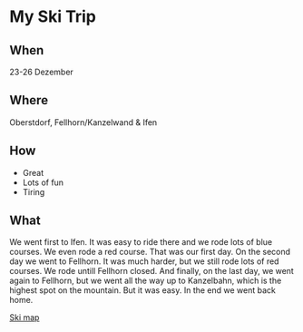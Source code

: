 # My Ski Trip

## When
23-26 Dezember 

## Where
Oberstdorf, Fellhorn/Kanzelwand & Ifen

## How
* Great
* Lots of fun
* Tiring

## What
We went first to Ifen. It was easy to ride there and we rode lots of blue courses. We even rode a red course. That was our first day. On the second day we went to Fellhorn. It was much harder, but we still rode lots of red courses. We rode untill Fellhorn closed. And finally, on the last day, we went again to Fellhorn, but we went all the way up to Kanzelbahn, which is the highest spot on the mountain. But it was easy. In the end we went back home.

[Ski map](https://www.ok-bergbahnen.com/skigebiete/pistenplan-interaktiv)
